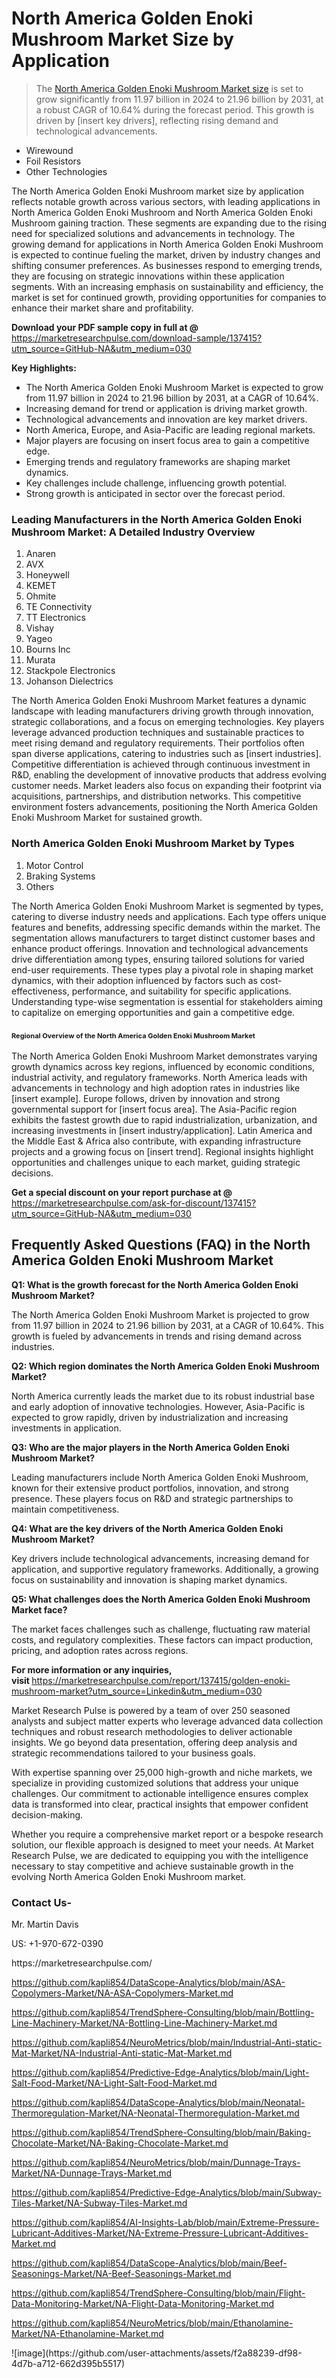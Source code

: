 <h1>North America Golden Enoki Mushroom Market&nbsp;Size by Application</h1><blockquote><p>The <a href="https://marketresearchpulse.com/download-sample/137415?utm_source=GitHub-NA&amp;utm_medium=030">North America Golden Enoki Mushroom Market size</a> is set to grow significantly from 11.97 billion in 2024 to 21.96 billion by 2031, at a robust CAGR of 10.64% during the forecast period. This growth is driven by [insert key drivers], reflecting rising demand and technological advancements.</p></blockquote><ul><li>Wirewound<li> Foil Resistors<li> Other Technologies</li></ul><p>The North America Golden Enoki Mushroom market size by application reflects notable growth across various sectors, with leading applications in North America Golden Enoki Mushroom and North America Golden Enoki Mushroom gaining traction. These segments are expanding due to the rising need for specialized solutions and advancements in technology. The growing demand for applications in North America Golden Enoki Mushroom is expected to continue fueling the market, driven by industry changes and shifting consumer preferences. As businesses respond to emerging trends, they are focusing on strategic innovations within these application segments. With an increasing emphasis on sustainability and efficiency, the market is set for continued growth, providing opportunities for companies to enhance their market share and profitability.</p><p><strong>Download your PDF sample copy in full at @ </strong><a href="https://marketresearchpulse.com/download-sample/137415?utm_source=GitHub-NA&amp;utm_medium=030">https://marketresearchpulse.com/download-sample/137415?utm_source=GitHub-NA&amp;utm_medium=030</a></p><p><strong>Key Highlights: </strong></p><ul><li>The North America Golden Enoki Mushroom Market is expected to grow from 11.97 billion in 2024 to 21.96 billion by 2031, at a CAGR of 10.64%.</li><li>Increasing demand for trend or application is driving market growth.</li><li>Technological advancements and innovation are key market drivers.</li><li>North America, Europe, and Asia-Pacific are leading regional markets.</li><li>Major players are focusing on insert focus area to gain a competitive edge.</li><li>Emerging trends and regulatory frameworks are shaping market dynamics.</li><li>Key challenges include challenge, influencing growth potential.</li><li>Strong growth is anticipated in sector over the forecast period.</li></ul><h3>Leading Manufacturers in the North America Golden Enoki Mushroom Market: A Detailed Industry Overview</h3><ol><li>Anaren</li><li>AVX</li><li>Honeywell</li><li>KEMET</li><li>Ohmite</li><li>TE Connectivity</li><li>TT Electronics</li><li>Vishay</li><li>Yageo</li><li>Bourns Inc</li><li>Murata</li><li>Stackpole Electronics</li><li>Johanson Dielectrics</li></ol><div class="flex max-w-full flex-col flex-grow"><div class="min-h-8 text-message flex w-full flex-col items-end gap-2 whitespace-normal break-words [.text-message+&amp;]:mt-5" dir="auto" data-message-author-role="assistant" data-message-id="fd8432e4-4910-450d-b182-61b7bfb0a01f" data-message-model-slug="gpt-4o"><div class="flex w-full flex-col gap-1 empty:hidden first:pt-[3px]"><div class="markdown prose w-full break-words dark:prose-invert light"><p>The North America Golden Enoki Mushroom Market features a dynamic landscape with leading manufacturers driving growth through innovation, strategic collaborations, and a focus on emerging technologies. Key players leverage advanced production techniques and sustainable practices to meet rising demand and regulatory requirements. Their portfolios often span diverse applications, catering to industries such as [insert industries]. Competitive differentiation is achieved through continuous investment in R&amp;D, enabling the development of innovative products that address evolving customer needs. Market leaders also focus on expanding their footprint via acquisitions, partnerships, and distribution networks. This competitive environment fosters advancements, positioning the North America Golden Enoki Mushroom Market for sustained growth.</p></div></div></div></div><h3>North America Golden Enoki Mushroom Market by Types</h3><ol><li>Motor Control<li> Braking Systems<li> Others</li></ol><div class="flex max-w-full flex-col flex-grow"><div class="min-h-8 text-message flex w-full flex-col items-end gap-2 whitespace-normal break-words [.text-message+&amp;]:mt-5" dir="auto" data-message-author-role="assistant" data-message-id="084470be-0bb7-4664-bddf-5156b4f41249" data-message-model-slug="gpt-4o-mini"><div class="flex w-full flex-col gap-1 empty:hidden first:pt-[3px]"><div class="markdown prose w-full break-words dark:prose-invert light"><p>The North America Golden Enoki Mushroom Market is segmented by types, catering to diverse industry needs and applications. Each type offers unique features and benefits, addressing specific demands within the market. The segmentation allows manufacturers to target distinct customer bases and enhance product offerings. Innovation and technological advancements drive differentiation among types, ensuring tailored solutions for varied end-user requirements. These types play a pivotal role in shaping market dynamics, with their adoption influenced by factors such as cost-effectiveness, performance, and suitability for specific applications. Understanding type-wise segmentation is essential for stakeholders aiming to capitalize on emerging opportunities and gain a competitive edge.</p></div></div></div></div><h3><span style="font-size: 11px;">Regional Overview of the North America Golden Enoki Mushroom Market</span></h3><div class="flex max-w-full flex-col flex-grow"><div class="min-h-8 text-message flex w-full flex-col items-end gap-2 whitespace-normal break-words [.text-message+&amp;]:mt-5" dir="auto" data-message-author-role="assistant" data-message-id="e9038762-ce64-4e30-91c9-9bd413514231" data-message-model-slug="gpt-4o-mini"><div class="flex w-full flex-col gap-1 empty:hidden first:pt-[3px]"><div class="markdown prose w-full break-words dark:prose-invert light"><p>The North America Golden Enoki Mushroom Market demonstrates varying growth dynamics across key regions, influenced by economic conditions, industrial activity, and regulatory frameworks. North America leads with advancements in technology and high adoption rates in industries like [insert example]. Europe follows, driven by innovation and strong governmental support for [insert focus area]. The Asia-Pacific region exhibits the fastest growth due to rapid industrialization, urbanization, and increasing investments in [insert industry/application]. Latin America and the Middle East &amp; Africa also contribute, with expanding infrastructure projects and a growing focus on [insert trend]. Regional insights highlight opportunities and challenges unique to each market, guiding strategic decisions.</p></div></div></div></div><p><strong>Get a special discount on your report purchase at @ </strong><a href="https://marketresearchpulse.com/ask-for-discount/137415?utm_source=GitHub-NA&amp;utm_medium=030">https://marketresearchpulse.com/ask-for-discount/137415?utm_source=GitHub-NA&amp;utm_medium=030</a></p><h2>Frequently Asked Questions (FAQ) in the North America Golden Enoki Mushroom Market</h2><p><strong>Q1: What is the growth forecast for the North America Golden Enoki Mushroom Market?</strong></p><p>The North America Golden Enoki Mushroom Market is projected to grow from 11.97 billion in 2024 to 21.96 billion by 2031, at a CAGR of 10.64%. This growth is fueled by advancements in trends and rising demand across industries.</p><p><strong>Q2: Which region dominates the North America Golden Enoki Mushroom Market?</strong></p><p>North America currently leads the market due to its robust industrial base and early adoption of innovative technologies. However, Asia-Pacific is expected to grow rapidly, driven by industrialization and increasing investments in application.</p><p><strong>Q3: Who are the major players in the North America Golden Enoki Mushroom Market?</strong></p><p>Leading manufacturers include North America Golden Enoki Mushroom, known for their extensive product portfolios, innovation, and strong presence. These players focus on R&amp;D and strategic partnerships to maintain competitiveness.</p><p><strong>Q4: What are the key drivers of the North America Golden Enoki Mushroom Market?</strong></p><p>Key drivers include technological advancements, increasing demand for application, and supportive regulatory frameworks. Additionally, a growing focus on sustainability and innovation is shaping market dynamics.</p><p><strong>Q5: What challenges does the North America Golden Enoki Mushroom Market face?</strong></p><p>The market faces challenges such as challenge, fluctuating raw material costs, and regulatory complexities. These factors can impact production, pricing, and adoption rates across regions.</p><p><strong>For more information or any inquiries, visit&nbsp;</strong><a href="https://marketresearchpulse.com/report/137415/golden-enoki-mushroom-market?utm_source=Linkedin&utm_medium=030">https://marketresearchpulse.com/report/137415/golden-enoki-mushroom-market?utm_source=Linkedin&utm_medium=030</a></p><p>Market Research Pulse is powered by a team of over 250 seasoned analysts and subject matter experts who leverage advanced data collection techniques and robust research methodologies to deliver actionable insights. We go beyond data presentation, offering deep analysis and strategic recommendations tailored to your business goals.</p><p>With expertise spanning over 25,000 high-growth and niche markets, we specialize in providing customized solutions that address your unique challenges. Our commitment to actionable intelligence ensures complex data is transformed into clear, practical insights that empower confident decision-making.</p><p>Whether you require a comprehensive market report or a bespoke research solution, our flexible approach is designed to meet your needs. At Market Research Pulse, we are dedicated to equipping you with the intelligence necessary to stay competitive and achieve sustainable growth in the evolving North America Golden Enoki Mushroom market.</p><h3><strong>Contact Us-</strong></h3><p>Mr. Martin Davis</p><p>US: +1-970-672-0390</p><p>https://marketresearchpulse.com/</p><p><a href="https://github.com/kapli854/DataScope-Analytics/blob/main/ASA-Copolymers-Market/NA-ASA-Copolymers-Market.md">https://github.com/kapli854/DataScope-Analytics/blob/main/ASA-Copolymers-Market/NA-ASA-Copolymers-Market.md</a></p><p><a href="https://github.com/kapli854/TrendSphere-Consulting/blob/main/Bottling-Line-Machinery-Market/NA-Bottling-Line-Machinery-Market.md">https://github.com/kapli854/TrendSphere-Consulting/blob/main/Bottling-Line-Machinery-Market/NA-Bottling-Line-Machinery-Market.md</a></p><p><a href="https://github.com/kapli854/NeuroMetrics/blob/main/Industrial-Anti-static-Mat-Market/NA-Industrial-Anti-static-Mat-Market.md">https://github.com/kapli854/NeuroMetrics/blob/main/Industrial-Anti-static-Mat-Market/NA-Industrial-Anti-static-Mat-Market.md</a></p><p><a href="https://github.com/kapli854/Predictive-Edge-Analytics/blob/main/Light-Salt-Food-Market/NA-Light-Salt-Food-Market.md">https://github.com/kapli854/Predictive-Edge-Analytics/blob/main/Light-Salt-Food-Market/NA-Light-Salt-Food-Market.md</a></p><p><a href="https://github.com/kapli854/DataScope-Analytics/blob/main/Neonatal-Thermoregulation-Market/NA-Neonatal-Thermoregulation-Market.md">https://github.com/kapli854/DataScope-Analytics/blob/main/Neonatal-Thermoregulation-Market/NA-Neonatal-Thermoregulation-Market.md</a></p><p><a href="https://github.com/kapli854/TrendSphere-Consulting/blob/main/Baking-Chocolate-Market/NA-Baking-Chocolate-Market.md">https://github.com/kapli854/TrendSphere-Consulting/blob/main/Baking-Chocolate-Market/NA-Baking-Chocolate-Market.md</a></p><p><a href="https://github.com/kapli854/NeuroMetrics/blob/main/Dunnage-Trays-Market/NA-Dunnage-Trays-Market.md">https://github.com/kapli854/NeuroMetrics/blob/main/Dunnage-Trays-Market/NA-Dunnage-Trays-Market.md</a></p><p><a href="https://github.com/kapli854/Predictive-Edge-Analytics/blob/main/Subway-Tiles-Market/NA-Subway-Tiles-Market.md">https://github.com/kapli854/Predictive-Edge-Analytics/blob/main/Subway-Tiles-Market/NA-Subway-Tiles-Market.md</a></p><p><a href="https://github.com/kapli854/AI-Insights-Lab/blob/main/Extreme-Pressure-Lubricant-Additives-Market/NA-Extreme-Pressure-Lubricant-Additives-Market.md">https://github.com/kapli854/AI-Insights-Lab/blob/main/Extreme-Pressure-Lubricant-Additives-Market/NA-Extreme-Pressure-Lubricant-Additives-Market.md</a></p><p><a href="https://github.com/kapli854/DataScope-Analytics/blob/main/Beef-Seasonings-Market/NA-Beef-Seasonings-Market.md">https://github.com/kapli854/DataScope-Analytics/blob/main/Beef-Seasonings-Market/NA-Beef-Seasonings-Market.md</a></p><p><a href="https://github.com/kapli854/TrendSphere-Consulting/blob/main/Flight-Data-Monitoring-Market/NA-Flight-Data-Monitoring-Market.md">https://github.com/kapli854/TrendSphere-Consulting/blob/main/Flight-Data-Monitoring-Market/NA-Flight-Data-Monitoring-Market.md</a></p><p><a href="https://github.com/kapli854/NeuroMetrics/blob/main/Ethanolamine-Market/NA-Ethanolamine-Market.md">https://github.com/kapli854/NeuroMetrics/blob/main/Ethanolamine-Market/NA-Ethanolamine-Market.md</a></p>
![image](https://github.com/user-attachments/assets/f2a88239-df98-4d7b-a712-662d395b5517)
